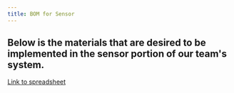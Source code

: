 ```yaml
---
title: BOM for Sensor
---
```


Below is the materials that are desired to be implemented in the sensor portion of our team's system. 
---
[Link to spreadsheet](https://docs.google.com/spreadsheets/d/1XDYP-75lMF53_pUxz10kB5wWfIxgC6Pn/edit?usp=sharing&ouid=116422121156386112282&rtpof=true&sd=true)
